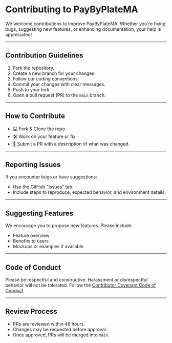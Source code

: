 # Contributing to PayByPlateMA

We welcome contributions to improve PayByPlateMA. Whether you're fixing bugs, suggesting new features, or enhancing documentation, your help is appreciated!

---

## Contribution Guidelines

1. Fork the repository.
2. Create a new branch for your changes.
3. Follow our coding conventions.
4. Commit your changes with clear messages.
5. Push to your fork.
6. Open a pull request (PR) to the `main` branch.

---

## How to Contribute

- 💻 Fork & Clone the repo.
- 🛠 Work on your feature or fix.
- 📩 Submit a PR with a description of what was changed.

---

## Reporting Issues

If you encounter bugs or have suggestions:
- Use the GitHub "Issues" tab.
- Include steps to reproduce, expected behavior, and environment details.

---

## Suggesting Features

We encourage you to propose new features. Please include:
- Feature overview
- Benefits to users
- Mockups or examples if available

---

## Code of Conduct

Please be respectful and constructive. Harassment or disrespectful behavior will not be tolerated. Follow the [Contributor Covenant Code of Conduct](https://www.contributor-covenant.org/).

---

## Review Process

- PRs are reviewed within 48 hours.
- Changes may be requested before approval.
- Once approved, PRs will be merged into `main`.
